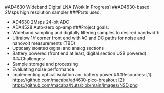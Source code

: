 #AD4630 Wideband Digital LNA [Work In Progress]
##AD4630-based 2Msps high resolution sampler
###Parts used:
- AD4630 2Msps 24-bit ADC
- ADA4528 Auto-zero op-amp
###Project goals:
- Wideband sampling and digitally filtering samples to desired bandwidth
- Ultralow 1/f corner front end with AC and DC paths for noise and nanovolt measurements (TBD)
- Optically isolated digital and analog sections
- Battery powered (front end at least, digital section USB powered)
###Challenges: 
- Sample storage and processing
- Evaluating noise performance
- Implementing optical isolation and battery power
###Resources:
[1]: https://github.com/macaba/ad4630-pico-breakout
[2]: https://github.com/macaba/Nuts/blob/main/images/NSD.png
